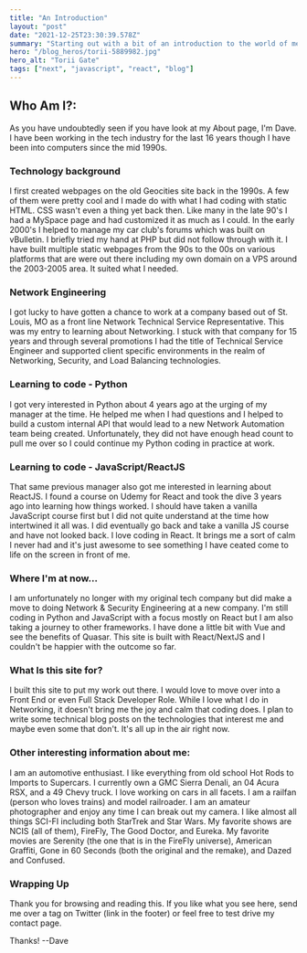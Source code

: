 ```yaml
---
title: "An Introduction"
layout: "post"
date: "2021-12-25T23:30:39.578Z"
summary: "Starting out with a bit of an introduction to the world of me. Meet the real Dave Beidle in this article."
hero: "/blog_heros/torii-5889982.jpg"
hero_alt: "Torii Gate"
tags: ["next", "javascript", "react", "blog"]
---
```


## Who Am I?:

As you have undoubtedly seen if you have look at my About page, I'm Dave. I have been working in the tech industry for the last 16 years though I have been into computers since the mid 1990s.

### Technology background

I first created webpages on the old Geocities site back in the 1990s. A few of them were pretty cool and I made do with what I had coding with static HTML. CSS wasn't even a thing yet back then. Like many in the late 90's I had a MySpace page and had customized it as much as I could. In the early 2000's I helped to manage my car club's forums which was built on vBulletin. I briefly tried my hand at PHP but did not follow through with it. I have built multiple static webpages from the 90s to the 00s on various platforms that are were out there including my own domain on a VPS around the 2003-2005 area. It suited what I needed.

### Network Engineering

I got lucky to have gotten a chance to work at a company based out of St. Louis, MO as a front line Network Technical Service Representative. This was my entry to learning about Networking. I stuck with that company for 15 years and through several promotions I had the title of Technical Service Engineer and supported client specific environments in the realm of Networking, Security, and Load Balancing technologies.

### Learning to code - Python

I got very interested in Python about 4 years ago at the urging of my manager at the time. He helped me when I had questions and I helped to build a custom internal API that would lead to a new Network Automation team being created. Unfortunately, they did not have enough head count to pull me over so I could continue my Python coding in practice at work.

### Learning to code - JavaScript/ReactJS

That same previous manager also got me interested in learning about ReactJS. I found a course on Udemy for React and took the dive 3 years ago into learning how things worked. I should have taken a vanilla JavaScript course first but I did not quite understand at the time how intertwined it all was. I did eventually go back and take a vanilla JS course and have not looked back. I love coding in React. It brings me a sort of calm I never had and it's just awesome to see something I have ceated come to life on the screen in front of me.

### Where I'm at now...

I am unfortunately no longer with my original tech company but did make a move to doing Network & Security Engineering at a new company. I'm still coding in Python and JavaScript with a focus mostly on React but I am also taking a journey to other frameworks. I have done a little bit with Vue and see the benefits of Quasar. This site is built with React/NextJS and I couldn't be happier with the outcome so far.

### What Is this site for?

I built this site to put my work out there. I would love to move over into a Front End or even Full Stack Developer Role. While I love what I do in Networking, it doesn't bring me the joy and calm that coding does. I plan to write some technical blog posts on the technologies that interest me and maybe even some that don't. It's all up in the air right now.

### Other interesting information about me:

I am an automotive enthusiast. I like everything from old school Hot Rods to Imports to Supercars. I currently own a GMC Sierra Denali, an 04 Acura RSX, and a 49 Chevy truck. I love working on cars in all facets. I am a railfan (person who loves trains) and model railroader. I am an amateur photographer and enjoy any time I can break out my camera. I like almost all things SCI-FI including both StarTrek and Star Wars. My favorite shows are NCIS (all of them), FireFly, The Good Doctor, and Eureka. My favorite movies are Serenity (the one that is in the FireFly universe), American Graffiti, Gone in 60 Seconds (both the original and the remake), and Dazed and Confused.

### Wrapping Up

Thank you for browsing and reading this. If you like what you see here, send me over a tag on Twitter (link in the footer) or feel free to test drive my contact page.

Thanks! --Dave
